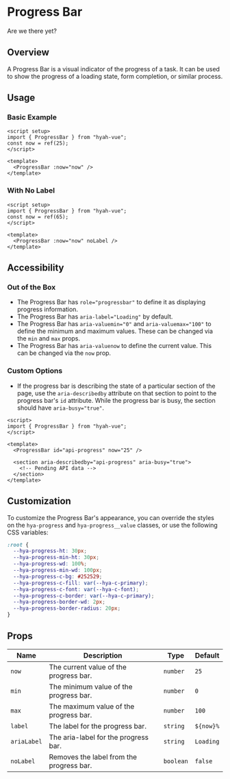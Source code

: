 <script setup>
  import { ProgressBar } from "hyah-vue";
</script>

# Progress Bar

Are we there yet?

## Overview

A Progress Bar is a visual indicator of the progress of a task. It can be used to show the progress of a loading state, form completion, or similar process.

## Usage

### Basic Example

```vue
<script setup>
import { ProgressBar } from "hyah-vue";
const now = ref(25);
</script>

<template>
  <ProgressBar :now="now" />
</template>
```

<ProgressBar now="25" />

### With No Label

```vue
<script setup>
import { ProgressBar } from "hyah-vue";
const now = ref(65);
</script>

<template>
  <ProgressBar :now="now" noLabel />
</template>
```

<ProgressBar now="65" noLabel />

## Accessibility

### Out of the Box

- The Progress Bar has `role="progressbar"` to define it as displaying progress information.
- The Progress Bar has `aria-label="Loading"` by default.
- The Progress Bar has `aria-valuemin="0"` and `aria-valuemax="100"` to define the minimum and maximum values. These can be changed via the `min` and `max` props.
- The Progress Bar has `aria-valuenow` to define the current value. This can be changed via the `now` prop.

### Custom Options

- If the progress bar is describing the state of a particular section of the page, use the `aria-describedby` attribute on that section to point to the progress bar's `id` attribute. While the progress bar is busy, the section should have `aria-busy="true"`.

```vue
<script>
import { ProgressBar } from "hyah-vue";
</script>

<template>
  <ProgressBar id="api-progress" now="25" />

  <section aria-describedby="api-progress" aria-busy="true">
    <!-- Pending API data -->
  </section>
</template>
```

## Customization

To customize the Progress Bar's appearance, you can override the styles on the `hya-progress` and `hya-progress__value` classes, or use the following CSS variables:

```css
:root {
  --hya-progress-ht: 30px;
  --hya-progress-min-ht: 30px;
  --hya-progress-wd: 100%;
  --hya-progress-min-wd: 100px;
  --hya-progress-c-bg: #252529;
  --hya-progress-c-fill: var(--hya-c-primary);
  --hya-progress-c-font: var(--hya-c-font);
  --hya-progress-c-border: var(--hya-c-primary);
  --hya-progress-border-wd: 2px;
  --hya-progress-border-radius: 20px;
}
```

## Props

| Name        | Description                              | Type      | Default   |
| ----------- | ---------------------------------------- | --------- | --------- |
| `now`       | The current value of the progress bar.   | `number`  | `25`      |
| `min`       | The minimum value of the progress bar.   | `number`  | `0`       |
| `max`       | The maximum value of the progress bar.   | `number`  | `100`     |
| `label`     | The label for the progress bar.          | `string`  | `${now}%` |
| `ariaLabel` | The aria-label for the progress bar.     | `string`  | `Loading` |
| `noLabel`   | Removes the label from the progress bar. | `boolean` | `false`   |
